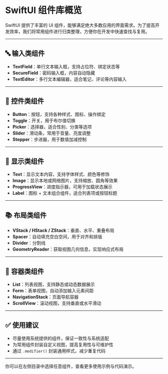 # SwiftUI 组件库概览

SwiftUI 提供了丰富的 UI 组件，能够满足绝大多数应用的界面需求。为了提高开发效率，我们将常用组件进行归类整理，方便你在开发中快速查找与复用。

---

## 🔤 输入类组件

- **TextField**：单行文本输入框，支持占位符、绑定状态等
- **SecureField**：密码输入框，内容自动隐藏
- **TextEditor**：多行文本编辑器，适合笔记、评论等内容输入

---

## 🔘 控件类组件

- **Button**：按钮，支持各种样式、图标、操作绑定
- **Toggle**：开关，用于布尔值切换
- **Picker**：选择器，适合性别、分类等选项
- **Slider**：滑动条，常用于音量、亮度调整
- **Stepper**：步进器，用于数值加减控制

---

## 📄 显示类组件

- **Text**：显示文本内容，支持字体样式、颜色等修饰
- **Image**：显示本地或网络图片，支持缩放、圆角等效果
- **ProgressView**：进度指示器，可用于加载状态展示
- **Label**：图标 + 文本组合组件，适合列表项或按钮标题

---

## 📚 布局类组件

- **VStack / HStack / ZStack**：垂直、水平、重叠布局
- **Spacer**：自动填充空白空间，用于对齐和排版
- **Divider**：分割线
- **GeometryReader**：获取视图几何信息，实现响应式布局

---

## 🧱 容器类组件

- **List**：列表视图，支持静态或动态数据展示
- **Form**：表单视图，自动添加输入元素间距
- **NavigationStack**：页面导航容器
- **ScrollView**：滚动视图，支持垂直或水平滑动

---

## ✅ 使用建议

- 尽量使用系统提供的组件，保证一致性与系统适配
- 为常用组件封装自定义视图，提高复用性与可维护性
- 通过 `.modifier()` 封装通用样式，减少重复代码

---

你可以在左侧目录中选择任意组件，查看更多使用示例与代码演示。
